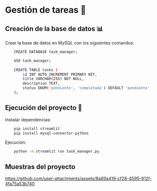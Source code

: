 # Gestión de tareas 📝

## Creación de la base de datos 📊

Crear la base de datos en MySQL con los siguientes comandos:

```bash
    CREATE DATABASE task_manager;

    USE task_manager;
    
    CREATE TABLE tasks (
        id INT AUTO_INCREMENT PRIMARY KEY,
        title VARCHAR(255) NOT NULL,
        description TEXT,
        status ENUM('pendiente', 'completada') DEFAULT 'pendiente'
    );
```

## Ejecución del proyecto 🔩

Instalar dependencias:

```bash
    pip install streamlit
    pip install mysql-connector-python
```

Ejecución:

```bash
    python -m streamlit run task_manager.py
```

## Muestras del proyecto

https://github.com/user-attachments/assets/8a69a419-cf28-4595-912f-4fa75a53b740

